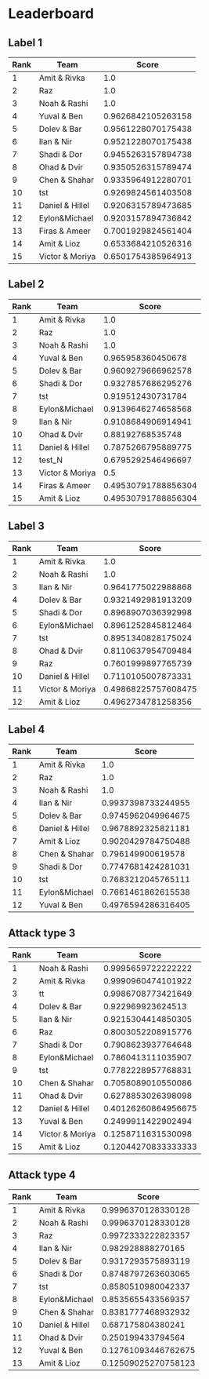 # Leaderboard

## Label 1
| Rank | Team | Score |
|---|---|---|
|1|Amit & Rivka|1.0|
|2|Raz|1.0|
|3|Noah & Rashi|1.0|
|4|Yuval & Ben|0.9626842105263158|
|5|Dolev & Bar|0.9561228070175438|
|6|Ilan & Nir|0.9521228070175438|
|7|Shadi & Dor|0.9455263157894738|
|8|Ohad & Dvir|0.9350526315789474|
|9|Chen & Shahar|0.9335964912280701|
|10|tst|0.9269824561403508|
|11|Daniel & Hillel|0.9206315789473685|
|12|Eylon&Michael|0.9203157894736842|
|13|Firas & Ameer|0.7001929824561404|
|14|Amit & Lioz|0.6533684210526316|
|15|Victor & Moriya|0.6501754385964913|


## Label 2
| Rank | Team | Score |
|---|---|---|
|1|Amit & Rivka|1.0|
|2|Raz|1.0|
|3|Noah & Rashi|1.0|
|4|Yuval & Ben|0.965958360450678|
|5|Dolev & Bar|0.9609279666962578|
|6|Shadi & Dor|0.9327857686295276|
|7|tst|0.919512430731784|
|8|Eylon&Michael|0.9139646274658568|
|9|Ilan & Nir|0.9108684906914941|
|10|Ohad & Dvir|0.88192768535748|
|11|Daniel & Hillel|0.7875266795889775|
|12|test_N|0.6795292546496697|
|13|Victor & Moriya|0.5|
|14|Firas & Ameer|0.49530791788856304|
|15|Amit & Lioz|0.49530791788856304|


## Label 3
| Rank | Team | Score |
|---|---|---|
|1|Amit & Rivka|1.0|
|2|Noah & Rashi|1.0|
|3|Ilan & Nir|0.9641775022988868|
|4|Dolev & Bar|0.9321492981913209|
|5|Shadi & Dor|0.8968907036392998|
|6|Eylon&Michael|0.8961252845812464|
|7|tst|0.8951340828175024|
|8|Ohad & Dvir|0.8110637954709484|
|9|Raz|0.7601999897765739|
|10|Daniel & Hillel|0.7110105007873331|
|11|Victor & Moriya|0.49868225757608475|
|12|Amit & Lioz|0.4962734781258356|


## Label 4
| Rank | Team | Score |
|---|---|---|
|1|Amit & Rivka|1.0|
|2|Raz|1.0|
|3|Noah & Rashi|1.0|
|4|Ilan & Nir|0.9937398733244955|
|5|Dolev & Bar|0.9745962049964675|
|6|Daniel & Hillel|0.9678892325821181|
|7|Amit & Lioz|0.9020429784750488|
|8|Chen & Shahar|0.796149900619578|
|9|Shadi & Dor|0.7747681424281031|
|10|tst|0.7683212045765111|
|11|Eylon&Michael|0.7661461862615538|
|12|Yuval & Ben|0.4976594286316405|


## Attack type 3
| Rank | Team | Score |
|---|---|---|
|1|Noah & Rashi|0.9995659722222222|
|2|Amit & Rivka|0.9990960474101922|
|3|tt|0.9986708773421649|
|4|Dolev & Bar|0.922969923624513|
|5|Ilan & Nir|0.9215304414850305|
|6|Raz|0.8003052208915776|
|7|Shadi & Dor|0.7908623937764648|
|8|Eylon&Michael|0.7860413111035907|
|9|tst|0.7782228957768831|
|10|Chen & Shahar|0.7058089010550086|
|11|Ohad & Dvir|0.6278853026398098|
|12|Daniel & Hillel|0.40126260864956675|
|13|Yuval & Ben|0.2499911422902494|
|14|Victor & Moriya|0.1258711631530098|
|15|Amit & Lioz|0.12044270833333333|


## Attack type 4
| Rank | Team | Score |
|---|---|---|
|1|Amit & Rivka|0.9996370128330128|
|2|Noah & Rashi|0.9996370128330128|
|3|Raz|0.9972333222823357|
|4|Ilan & Nir|0.982928888270165|
|5|Dolev & Bar|0.9317293575893119|
|6|Shadi & Dor|0.8748797263603065|
|7|tst|0.8580510980042337|
|8|Eylon&Michael|0.8535655433569357|
|9|Chen & Shahar|0.8381777468932932|
|10|Daniel & Hillel|0.687175804380241|
|11|Ohad & Dvir|0.250199433794564|
|12|Yuval & Ben|0.12761093446762675|
|13|Amit & Lioz|0.12509025270758123|


